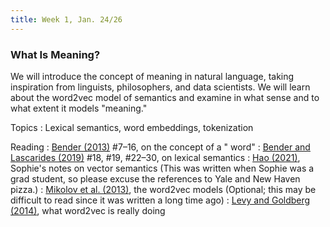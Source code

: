 ```yaml
---
title: Week 1, Jan. 24/26
---
```


### What Is Meaning?

We will introduce the concept of meaning in natural language, taking inspiration from linguists, philosophers, and data
scientists. We will learn about the word2vec model of semantics and examine in what sense and to what extent it models
"meaning."

Topics
: Lexical semantics, word embeddings, tokenization

Reading
: [Bender (2013)](https://www.morganclaypool.com/doi/abs/10.2200/S00493ED1V01Y201303HLT020) \#7–16, on the concept of
a "
word"
: [Bender and Lascarides (2019)](https://www.morganclaypool.com/doi/abs/10.2200/S00935ED1V02Y201907HLT043) \#18, \#19,
\#22–30, on lexical semantics
: [Hao (2021)](https://drive.google.com/file/d/1meO5SpD3PaQaGEZ4pYu27n0xyEncFoOK/view?usp=share_link), Sophie's notes on
vector semantics (This was written when Sophie was a grad student, so please excuse the references to Yale and New Haven
pizza.)
: [Mikolov et al. (2013)](https://arxiv.org/abs/1301.3781), the word2vec models (Optional; this may be difficult to read
since it was written a long time ago)
: [Levy and Goldberg (2014)](https://papers.nips.cc/paper/2014/hash/feab05aa91085b7a8012516bc3533958-Abstract.html),
what word2vec is really doing
